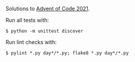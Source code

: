 Solutions to [Advent of Code 2021](https://adventofcode.com/2021).

Run all tests with:

    $ python -m unittest discover

Run lint checks with:

    $ pylint *.py day*/*.py; flake8 *.py day*/*.py
